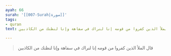 ```yaml
---
ayah: 66
surah: '[[007-Surah|سورة]]'
tags:
- quran
text: قال الملأ الذين كفروا من قومه إنا لنراك في سفاهة وإنا لنظنك من الكاذبين

---
```

> قال الملأ الذين كفروا من قومه إنا لنراك في سفاهة وإنا لنظنك من الكاذبين
